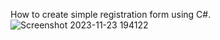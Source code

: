 How to create simple registration form using C#.
![Screenshot 2023-11-23 194122](https://github.com/biodun73/registration-form/assets/11445965/6d14f859-b09f-4ef5-bb32-f1811e8b6ea2)
